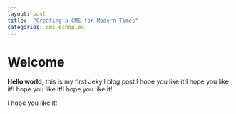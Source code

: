 ```yaml
---
layout: post
title:  "Creating a CMS for Modern Times"
categories: cms echoplex
---
```


# Welcome

**Hello world**, this is my first Jekyll blog post.I hope you like it!I hope you like it!I hope you like it!I hope you like it!

I hope you like it!
